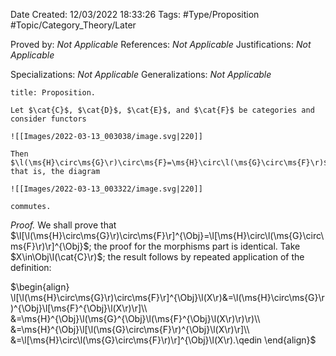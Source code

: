 <div class="topSpace"></div>

Date Created: 12/03/2022 18:33:26
Tags: #Type/Proposition #Topic/Category_Theory/Later

Proved by: <i>Not Applicable</i>
References: <i>Not Applicable</i>
Justifications: <i>Not Applicable</i>

Specializations: <i>Not Applicable</i>
Generalizations: <i>Not Applicable</i>

``` ad-Proposition
title: Proposition.

Let $\cat{C}$, $\cat{D}$, $\cat{E}$, and $\cat{F}$ be categories and consider functors

![[Images/2022-03-13_003038/image.svg|220]]

Then $\l(\ms{H}\circ\ms{G}\r)\circ\ms{F}=\ms{H}\circ\l(\ms{G}\circ\ms{F}\r)$; that is, the diagram

![[Images/2022-03-13_003322/image.svg|220]]

commutes.

```

<i>Proof.</i> We shall prove that $\l[\l(\ms{H}\circ\ms{G}\r)\circ\ms{F}\r]^{\Obj}=\l[\ms{H}\circ\l(\ms{G}\circ\ms{F}\r)\r]^{\Obj}$; the proof for the morphisms part is identical. Take $X\in\Obj\l(\cat{C}\r)$; the result follows by repeated application of the definition:

$\begin{align}
    \l[\l(\ms{H}\circ\ms{G}\r)\circ\ms{F}\r]^{\Obj}\l(X\r)&=\l(\ms{H}\circ\ms{G}\r)^{\Obj}\l[\ms{F}^{\Obj}\l(X\r)\r]\\
    &=\ms{H}^{\Obj}\l(\ms{G}^{\Obj}\l(\ms{F}^{\Obj}\l(X\r)\r)\r)\\
    &=\ms{H}^{\Obj}\l[\l(\ms{G}\circ\ms{F}\r)^{\Obj}\l(X\r)\r]\\
    &=\l[\ms{H}\circ\l(\ms{G}\circ\ms{F}\r)\r]^{\Obj}\l(X\r).\qedin
\end{align}$
